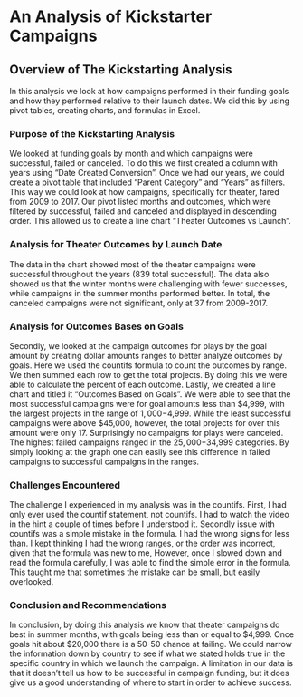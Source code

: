# An Analysis of Kickstarter Campaigns

## Overview of The Kickstarting Analysis

In this analysis we look at how campaigns performed in their funding goals and how they performed relative to their launch dates. We did this by using pivot tables, creating charts, and formulas in Excel. 

### Purpose of the Kickstarting Analysis

We looked at funding goals by month and which campaigns were successful, failed or canceled.  To do this we first created a column with years using “Date Created Conversion”.  Once we had our years, we could create a pivot table that included “Parent Category” and “Years” as filters. This way we could look at how campaigns, specifically for theater, fared from 2009 to 2017.  Our pivot listed months and outcomes, which were filtered by successful, failed and canceled and displayed in descending order.  This allowed us to create a line chart “Theater Outcomes vs Launch”.

### Analysis for Theater Outcomes by Launch Date

The data in the chart showed most of the theater campaigns were successful throughout the years (839 total successful). The data also showed us that the winter months were challenging with fewer successes, while campaigns in the summer months performed better. In total, the canceled campaigns were not significant, only at 37 from 2009-2017.

### Analysis for Outcomes Bases on Goals

Secondly, we looked at the campaign outcomes for plays by the goal amount by creating dollar amounts ranges to better analyze outcomes by goals. Here we used the countifs formula to count the outcomes by range. We then summed each row to get the total projects.  By doing this we were able to calculate the percent of each outcome.  Lastly, we created a line chart and titled it “Outcomes Based on Goals”. 
We were able to see that the most successful campaigns were for goal amounts less than $4,999, with the largest projects in the range of $1,000-$4,999. While the least successful campaigns were above $45,000, however, the total projects for over this amount were only 17. Surprisingly no campaigns for plays were canceled. The highest failed campaigns ranged in the $25,000-$34,999 categories. By simply looking at the graph one can easily see this difference in failed campaigns to successful campaigns in the ranges. 

### Challenges Encountered

The challenge I experienced in my analysis was in the countifs.  First, I had only ever used the countif statement, not countifs. I had to watch the video in the hint a couple of times before I understood it. Secondly issue with countifs was a simple mistake in the formula. I had the wrong signs for less than. I kept thinking I had the wrong ranges, or the order was incorrect, given that the formula was new to me, However, once I slowed down and read the formula carefully, I was able to find the simple error in the formula.  This taught me that sometimes the mistake can be small, but easily overlooked.

### Conclusion and Recommendations

In conclusion, by doing this analysis we know that theater campaigns do best in summer months, with goals being less than or equal to $4,999. Once goals hit about $20,000 there is a 50-50 chance at failing.  We could narrow the information down by country to see if what we stated holds true in the specific country in which we launch the campaign. A limitation in our data is that it doesn’t tell us how to be successful in campaign funding, but it does give us a good understanding of where to start in order to achieve success.
